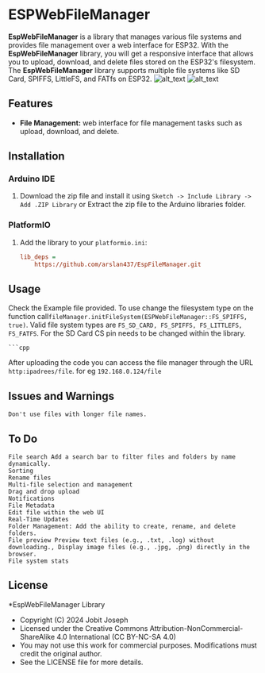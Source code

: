 # ESPWebFileManager

**EspWebFileManager** is a library that manages various file systems and provides file management over a web interface for ESP32. With the **EspWebFileManager** library, you will get a  responsive interface that allows you to upload, download, and delete files stored on the ESP32's filesystem. The **EspWebFileManager** library supports multiple file systems like SD Card, SPIFFS, LittleFS, and FATfs on ESP32.
<img src="https://github.com/jobitjoseph/ESPWebFileManager/blob/main/Images/Desktop.png" width="" alt="alt_text" title="image_tooltip">
<img src="https://github.com/jobitjoseph/ESPWebFileManager/blob/main/Images/Phone.jpg" width="" alt="alt_text" title="image_tooltip">

## Features
- **File Management:** web interface for file management tasks such as upload, download, and delete.

## Installation

### Arduino IDE
1. Download the zip file and install it using `Sketch -> Include Library -> Add .ZIP Library` or Extract the zip file to the Arduino libraries folder.

### PlatformIO
1. Add the library to your `platformio.ini`:
   ```ini
   lib_deps =
       https://github.com/arslan437/EspFileManager.git

## Usage 
    
Check the Example file provided. To use change the filesystem type on the function call`fileManager.initFileSystem(ESPWebFileManager::FS_SPIFFS, true)`. Valid file system types are `FS_SD_CARD, FS_SPIFFS, FS_LITTLEFS, FS_FATFS`. For the SD Card CS pin needs to be changed within the library. 

    ```cpp
After uploading the code you can access the file manager through the URL `http:ipadrees/file`. for eg `192.168.0.124/file`
## Issues and Warnings
    Don't use files with longer file names.

## To Do
    File search Add a search bar to filter files and folders by name dynamically.
    Sorting
    Rename files
    Multi-file selection and management
    Drag and drop upload
    Notifications
    File Metadata
    Edit file within the web UI
    Real-Time Updates
    Folder Management: Add the ability to create, rename, and delete folders.
    ̌File preview Preview text files (e.g., .txt, .log) without downloading., Display image files (e.g., .jpg, .png) directly in the browser.
    File system stats
    


## License

 *EspWebFileManager Library
 * Copyright (C) 2024 Jobit Joseph
 * Licensed under the Creative Commons Attribution-NonCommercial-ShareAlike 4.0 International (CC BY-NC-SA 4.0)
 * You may not use this work for commercial purposes. Modifications must credit the original author.
 * See the LICENSE file for more details.
